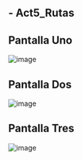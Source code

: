 ## - Act5_Rutas
## Pantalla Uno
![image](https://github.com/user-attachments/assets/506964ae-a77b-47e3-9950-11212c95ccf2)

## Pantalla Dos
![image](https://github.com/user-attachments/assets/00daceec-715b-4f86-a0d0-3d3cbbbe8fcc)

## Pantalla Tres
![image](https://github.com/user-attachments/assets/9e6a0c82-6da1-4616-acb7-06f20c3c2de5)

